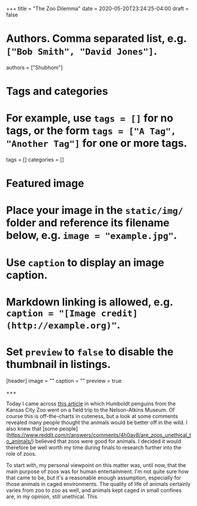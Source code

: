 +++
title = "The Zoo Dilemma"
date = 2020-05-20T23:24:25-04:00
draft = false

# Authors. Comma separated list, e.g. `["Bob Smith", "David Jones"]`.
authors = ["Shubhom"]

# Tags and categories
# For example, use `tags = []` for no tags, or the form `tags = ["A Tag", "Another Tag"]` for one or more tags.
tags = []
categories = []

# Featured image
# Place your image in the `static/img/` folder and reference its filename below, e.g. `image = "example.jpg"`.
# Use `caption` to display an image caption.
#   Markdown linking is allowed, e.g. `caption = "[Image credit](http://example.org)"`.
# Set `preview` to `false` to disable the thumbnail in listings.
[header]
image = ""
caption = ""
preview = true

+++

Today I came across [this article](https://www.npr.org/sections/coronavirus-live-updates/2020/05/15/856767958/watch-missouri-penguins-enjoy-morning-of-fine-art-at-local-museum?utm_term=nprnews&utm_medium=social&utm_campaign=npr&utm_source=facebook.com&fbclid=IwAR1jJWbqu5Rzz5yRvJ0I3bq5_ILGfNuIqFMCmHOZOx8jiRNzN3qVJr1sEhU) in which Humboldt penguins from the Kansas City Zoo went on a field trip to the Nelson-Atkins Museum. Of course this is off-the-charts in cuteness, but a look at some comments revealed many people thought the animals would be better off in the wild. I also knew that [some people] (https://www.reddit.com/r/answers/comments/4h0ay8/are_zoos_unethical_to_animals/) believed that zoos were good for animals. I decided it would therefore be well worth my time during finals to research further into the role of zoos.


To start with, my personal viewpoint on this matter was, until now, that the main purpose of zoos was for human entertainment. I'm not quite sure how that came to be, but it's a reasonable enough assumption, especially for those animals in caged environments. The quality of life of animals certainly varies from zoo to zoo as well, and animals kept caged in small confines are, in my opinion, still unethical. This
